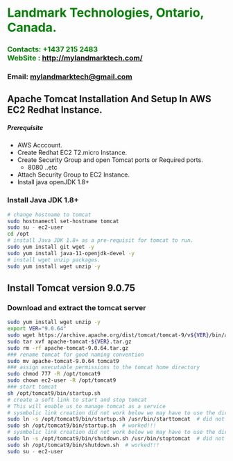 #  **<span style="color:green">Landmark Technologies, Ontario, Canada.</span>**
### **<span style="color:green">Contacts: +1437 215 2483<br> WebSite : <http://mylandmarktech.com/></span>**
### **Email: mylandmarktech@gmail.com**

## Apache Tomcat Installation And Setup In AWS EC2 Redhat Instance.
##### Prerequisite
+ AWS Acccount.
+ Create Redhat EC2 T2.micro Instance.
+ Create Security Group and open Tomcat ports or Required ports.
   + 8080 ..etc
+ Attach Security Group to EC2 Instance.
+ Install java openJDK 1.8+

### Install Java JDK 1.8+ 

``` sh
# change hostname to tomcat
sudo hostnamectl set-hostname tomcat
sudo su - ec2-user
cd /opt 
# install Java JDK 1.8+ as a pre-requisit for tomcat to run.
sudo yum install git wget -y
sudo yum install java-11-openjdk-devel -y
# install wget unzip packages.
sudo yum install wget unzip -y
```
## Install Tomcat version 9.0.75
### Download and extract the tomcat server
``` sh
sudo yum install wget unzip -y
export VER="9.0.64"
sudo wget https://archive.apache.org/dist/tomcat/tomcat-9/v${VER}/bin/apache-tomcat-${VER}.tar.gz
sudo tar xvf apache-tomcat-${VER}.tar.gz 
sudo rm -rf apache-tomcat-9.0.64.tar.gz
### rename tomcat for good naming convention
sudo mv apache-tomcat-9.0.64 tomcat9  
### assign executable permissions to the tomcat home directory
sudo chmod 777 -R /opt/tomcat9
sudo chown ec2-user -R /opt/tomcat9
### start tomcat
sh /opt/tomcat9/bin/startup.sh
# create a soft link to start and stop tomcat
# This will enable us to manage tomcat as a service
# sysmbolic link creation did not work below we may have to use the direct absolute path to perform service
sudo ln -s /opt/tomcat9/bin/startup.sh /usr/bin/starttomcat  # did not work
sudo sh /opt/tomcat9/bin/startup.sh  # worked!!!
# sysmbolic link creation did not work below we may have to use the direct absolute path to perform service
sudo ln -s /opt/tomcat9/bin/shutdown.sh /usr/bin/stoptomcat  # did not work
sudo sh /opt/tomcat9/bin/shutdown.sh  # worked!!!
sudo su - ec2-user
```

